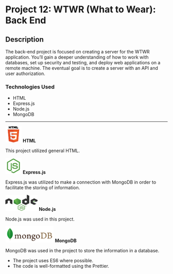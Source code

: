 # Project 12: WTWR (What to Wear): Back End

## Description

The back-end project is focused on creating a server for the WTWR application. You’ll gain a deeper understanding of how to work with databases, set up security and testing, and deploy web applications on a remote machine. The eventual goal is to create a server with an API and user authorization.

### Technologies Used

- HTML
- Express.js
- Node.js
- MongoDB

---

<img src="./assets/logohtml.png" alt="Picture of HTML logo" width="50" height="50"> **HTML**

This project utilized general HTML.

<img src="./assets/logoexpressjs.png" alt="Picture of Express.js logo" width="50" height="50"> **Express.js**

Express.js was utilized to make a connection with MongoDB in order to facilitate the storing of information.

<img src="./assets/logonodejs.png" alt="Picture of Node.js logo" width="100" height="50"> **Node.js**

Node.js was used in this project.

<img src="./assets/logomongodb.png" alt="Picture of MongoDB logo" width="150" height="50"> **MongoDB**

MongoDB was used in the project to store the information in a database.

- The project uses ES6 where possible.
- The code is well-formatted using the Prettier.
